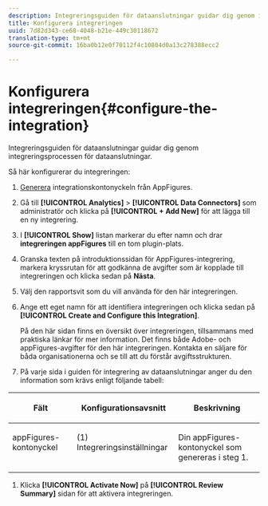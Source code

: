 ```yaml
---
description: Integreringsguiden för dataanslutningar guidar dig genom integreringsprocessen för dataanslutningar.
title: Konfigurera integreringen
uuid: 7d82d343-ce68-4048-b21e-449c30118672
translation-type: tm+mt
source-git-commit: 16ba0b12e0f70112f4c10804d0a13c278388ecc2

---
```



# Konfigurera integreringen{#configure-the-integration}

Integreringsguiden för dataanslutningar guidar dig genom integreringsprocessen för dataanslutningar.

Så här konfigurerar du integreringen:

1. [Generera](https://appfigures.com/support/faq/523/connecting-to-adobes-marketing-cloud) integrationskontonyckeln från AppFigures.
1. Gå till **[!UICONTROL Analytics]** > **[!UICONTROL Data Connectors]** som administratör och klicka på **[!UICONTROL + Add New]** för att lägga till en ny integrering.
1. I **[!UICONTROL Show]** listan markerar du efter namn och drar **integreringen appFigures** till en tom plugin-plats.
1. Granska texten på introduktionssidan för AppFigures-integrering, markera kryssrutan för att godkänna de avgifter som är kopplade till integreringen och klicka sedan på **Nästa**.
1. Välj den rapportsvit som du vill använda för den här integreringen.
1. Ange ett eget namn för att identifiera integreringen och klicka sedan på **[!UICONTROL Create and Configure this Integration]**.

   På den här sidan finns en översikt över integreringen, tillsammans med praktiska länkar för mer information. Det finns både Adobe- och appFigures-avgifter för den här integreringen. Kontakta en säljare för båda organisationerna och se till att du förstår avgiftsstrukturen.
1. På varje sida i guiden för integrering av dataanslutningar anger du den information som krävs enligt följande tabell:

<table id="table_74EC1EEBE7A548AB878AA40187EBCD30"> 
 <thead> 
  <tr valign="top"> 
   <th colname="col2" class="entry"> <p> <b>Fält</b> </p> </th> 
   <th colname="col03" class="entry"> <p> <b>Konfigurationsavsnitt</b> </p> </th> 
   <th colname="col3" class="entry"> <p> <b>Beskrivning</b> </p> </th> 
  </tr> 
 </thead>
 <tbody> 
  <tr valign="top"> 
   <td colname="col2"> <p>appFigures-kontonyckel </p> </td> 
   <td colname="col03"> <p>(1) Integreringsinställningar </p> </td> 
   <td colname="col3"> <p>Din appFigures-kontonyckel som genereras i steg 1. </p> </td> 
  </tr> 
 </tbody> 
</table>

1. Klicka **[!UICONTROL Activate Now]** på **[!UICONTROL Review Summary]** sidan för att aktivera integreringen.
